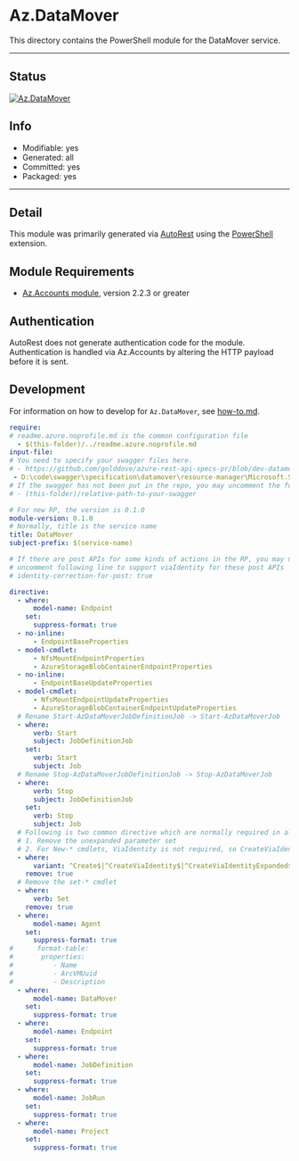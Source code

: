 <!-- region Generated -->
# Az.DataMover
This directory contains the PowerShell module for the DataMover service.

---
## Status
[![Az.DataMover](https://img.shields.io/powershellgallery/v/Az.DataMover.svg?style=flat-square&label=Az.DataMover "Az.DataMover")](https://www.powershellgallery.com/packages/Az.DataMover/)

## Info
- Modifiable: yes
- Generated: all
- Committed: yes
- Packaged: yes

---
## Detail
This module was primarily generated via [AutoRest](https://github.com/Azure/autorest) using the [PowerShell](https://github.com/Azure/autorest.powershell) extension.

## Module Requirements
- [Az.Accounts module](https://www.powershellgallery.com/packages/Az.Accounts/), version 2.2.3 or greater

## Authentication
AutoRest does not generate authentication code for the module. Authentication is handled via Az.Accounts by altering the HTTP payload before it is sent.

## Development
For information on how to develop for `Az.DataMover`, see [how-to.md](how-to.md).
<!-- endregion -->

``` yaml
require:
# readme.azure.noprofile.md is the common configuration file
  - $(this-folder)/../readme.azure.noprofile.md
input-file:
# You need to specify your swagger files here.
# - https://github.com/golddove/azure-rest-api-specs-pr/blob/dev-datamover-Microsoft.Storage-2021-10-01-privatepreview/specification/datamover/resource-manager/Microsoft.Storage/preview/2021-08-01/datamover.json
 - D:\code\swagger\specification\datamover\resource-manager\Microsoft.Storage\preview\2021-08-01\datamover.json
# If the swagger has not been put in the repo, you may uncomment the following line and refer to it locally
# - (this-folder)/relative-path-to-your-swagger 

# For new RP, the version is 0.1.0
module-version: 0.1.0
# Normally, title is the service name
title: DataMover
subject-prefix: $(service-name)

# If there are post APIs for some kinds of actions in the RP, you may need to 
# uncomment following line to support viaIdentity for these post APIs
# identity-correction-for-post: true

directive:
  - where:
      model-name: Endpoint
    set:
      suppress-format: true	  
  - no-inline:
      - EndpointBaseProperties
  - model-cmdlet:
      - NfsMountEndpointProperties
      - AzureStorageBlobContainerEndpointProperties
  - no-inline:
      - EndpointBaseUpdateProperties
  - model-cmdlet:
      - NfsMountEndpointUpdateProperties
      - AzureStorageBlobContainerEndpointUpdateProperties
  # Rename Start-AzDataMoverJobDefinitionJob -> Start-AzDataMoverJob 
  - where:
      verb: Start
      subject: JobDefinitionJob
    set:
      verb: Start
      subject: Job
  # Rename Stop-AzDataMoverJobDefinitionJob -> Stop-AzDataMoverJob 
  - where:
      verb: Stop
      subject: JobDefinitionJob
    set:
      verb: Stop
      subject: Job	  
  # Following is two common directive which are normally required in all the RPs
  # 1. Remove the unexpanded parameter set
  # 2. For New-* cmdlets, ViaIdentity is not required, so CreateViaIdentityExpanded is removed as well
  - where:
      variant: ^Create$|^CreateViaIdentity$|^CreateViaIdentityExpanded$|^Update$|^UpdateViaIdentity$
    remove: true
  # Remove the set-* cmdlet
  - where:
      verb: Set
    remove: true
  - where:
      model-name: Agent
    set:
      suppress-format: true
#      format-table:
#       properties:
#          - Name
#          - ArcVMUuid
#          - Description
  - where:
      model-name: DataMover
    set:
      suppress-format: true
  - where:
      model-name: Endpoint
    set:
      suppress-format: true
  - where:
      model-name: JobDefinition
    set:
      suppress-format: true
  - where:
      model-name: JobRun
    set:
      suppress-format: true
  - where:
      model-name: Project
    set:
      suppress-format: true
```
